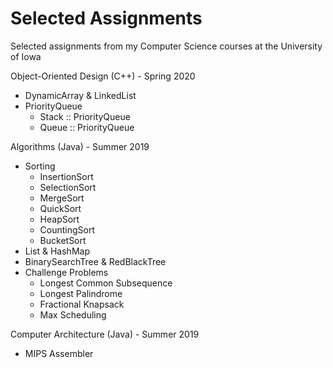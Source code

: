 # Selected Assignments
Selected assignments from my Computer Science courses at the University of Iowa

Object-Oriented Design (C++) - Spring 2020
- DynamicArray & LinkedList
- PriorityQueue
  - Stack :: PriorityQueue
  - Queue :: PriorityQueue

Algorithms (Java) - Summer 2019
- Sorting
  - InsertionSort
  - SelectionSort 
  - MergeSort
  - QuickSort
  - HeapSort
  - CountingSort
  - BucketSort
- List & HashMap
- BinarySearchTree & RedBlackTree
- Challenge Problems
  - Longest Common Subsequence
  - Longest Palindrome
  - Fractional Knapsack
  - Max Scheduling

Computer Architecture (Java) - Summer 2019
- MIPS Assembler



